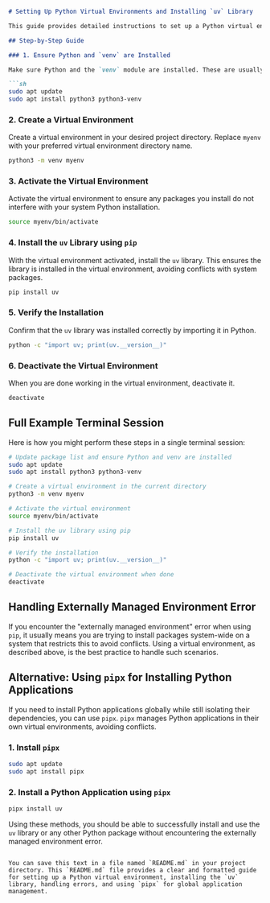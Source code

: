 ```markdown
# Setting Up Python Virtual Environments and Installing `uv` Library

This guide provides detailed instructions to set up a Python virtual environment and install the `uv` library on Ubuntu. It also covers handling the "externally managed environment" error and using `pipx` for global application management.

## Step-by-Step Guide

### 1. Ensure Python and `venv` are Installed

Make sure Python and the `venv` module are installed. These are usually included in a typical Ubuntu installation, but you can confirm with:

```sh
sudo apt update
sudo apt install python3 python3-venv
```

### 2. Create a Virtual Environment

Create a virtual environment in your desired project directory. Replace `myenv` with your preferred virtual environment directory name.

```sh
python3 -m venv myenv
```

### 3. Activate the Virtual Environment

Activate the virtual environment to ensure any packages you install do not interfere with your system Python installation.

```sh
source myenv/bin/activate
```

### 4. Install the `uv` Library using `pip`

With the virtual environment activated, install the `uv` library. This ensures the library is installed in the virtual environment, avoiding conflicts with system packages.

```sh
pip install uv
```

### 5. Verify the Installation

Confirm that the `uv` library was installed correctly by importing it in Python.

```sh
python -c "import uv; print(uv.__version__)"
```

### 6. Deactivate the Virtual Environment

When you are done working in the virtual environment, deactivate it.

```sh
deactivate
```

## Full Example Terminal Session

Here is how you might perform these steps in a single terminal session:

```sh
# Update package list and ensure Python and venv are installed
sudo apt update
sudo apt install python3 python3-venv

# Create a virtual environment in the current directory
python3 -m venv myenv

# Activate the virtual environment
source myenv/bin/activate

# Install the uv library using pip
pip install uv

# Verify the installation
python -c "import uv; print(uv.__version__)"

# Deactivate the virtual environment when done
deactivate
```

## Handling Externally Managed Environment Error

If you encounter the "externally managed environment" error when using `pip`, it usually means you are trying to install packages system-wide on a system that restricts this to avoid conflicts. Using a virtual environment, as described above, is the best practice to handle such scenarios.

## Alternative: Using `pipx` for Installing Python Applications

If you need to install Python applications globally while still isolating their dependencies, you can use `pipx`. `pipx` manages Python applications in their own virtual environments, avoiding conflicts.

### 1. Install `pipx`

```sh
sudo apt update
sudo apt install pipx
```

### 2. Install a Python Application using `pipx`

```sh
pipx install uv
```

Using these methods, you should be able to successfully install and use the `uv` library or any other Python package without encountering the externally managed environment error.
```

You can save this text in a file named `README.md` in your project directory. This `README.md` file provides a clear and formatted guide for setting up a Python virtual environment, installing the `uv` library, handling errors, and using `pipx` for global application management.